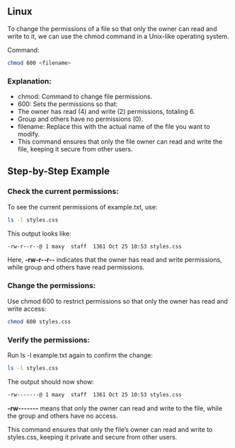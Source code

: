 ## Linux 
To change the permissions of a file so that only the owner can read and write to it, we can use the chmod command in a Unix-like operating system.

Command:
```sh
chmod 600 <filename>
```
### Explanation:
* chmod: Command to change file permissions.
* 600: Sets the permissions so that:
* The owner has read (4) and write (2) permissions, totaling 6.
* Group and others have no permissions (0).
* filename: Replace this with the actual name of the file you want to modify.
* This command ensures that only the file owner can read and write the file, keeping it secure from other users.

## Step-by-Step Example
### Check the current permissions:

To see the current permissions of example.txt, use:
```sh
ls -l styles.css
```
This output looks like:
```sh
-rw-r--r--@ 1 maxy  staff  1361 Oct 25 10:53 styles.css
```
Here, **-rw-r--r--** indicates that the owner has read and write permissions, while group and others have read permissions.
### Change the permissions:

Use chmod 600 to restrict permissions so that only the owner has read and write access:
```sh
chmod 600 styles.css
```
### Verify the permissions:

Run ls -l example.txt again to confirm the change:
```sh
ls -l styles.css
```
The output should now show:
```sh
-rw-------@ 1 maxy  staff  1361 Oct 25 10:53 styles.css
```
**-rw-------** means that only the owner can read and write to the file, while the group and others have no access.

This command ensures that only the file’s owner can read and write to styles.css, keeping it private and secure from other users.